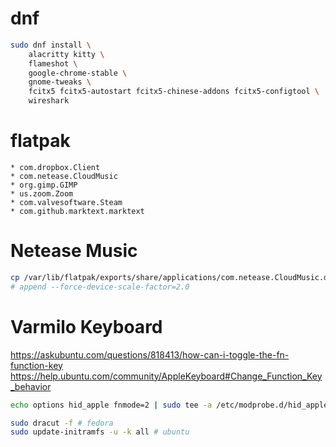 # dnf
```bash
sudo dnf install \
    alacritty kitty \
    flameshot \
    google-chrome-stable \
    gnome-tweaks \
    fcitx5 fcitx5-autostart fcitx5-chinese-addons fcitx5-configtool \
    wireshark
```

# flatpak
    * com.dropbox.Client
    * com.netease.CloudMusic
    * org.gimp.GIMP
    * us.zoom.Zoom
    * com.valvesoftware.Steam
    * com.github.marktext.marktext

# Netease Music
```bash
cp /var/lib/flatpak/exports/share/applications/com.netease.CloudMusic.desktop ~/.local/share/applications/
# append --force-device-scale-factor=2.0
```

# Varmilo Keyboard
https://askubuntu.com/questions/818413/how-can-i-toggle-the-fn-function-key
https://help.ubuntu.com/community/AppleKeyboard#Change_Function_Key_behavior
```bash
echo options hid_apple fnmode=2 | sudo tee -a /etc/modprobe.d/hid_apple.conf

sudo dracut -f # fedora
sudo update-initramfs -u -k all # ubuntu
```
